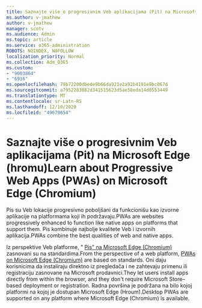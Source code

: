 ```yaml
---
title: Saznajte više o progresivnim Veb aplikacijama (Pit) na Microsoft Edge (hromu)
ms.author: v-jmathew
author: v-jmathew
manager: scotv
ms.audience: Admin
ms.topic: article
ms.service: o365-administration
ROBOTS: NOINDEX, NOFOLLOW
localization_priority: Normal
ms.collection: Adm_O365
ms.custom:
- "9003864"
- "6916"
ms.openlocfilehash: 79b72200dbede9b66da921e2a92b4191e9bc067d
ms.sourcegitcommit: a7952283882d341515623d5ae58eda14d0553449
ms.translationtype: MT
ms.contentlocale: sr-Latn-RS
ms.lasthandoff: 12/10/2020
ms.locfileid: "49679654"
---
```

# <a name="learn-about-progressive-web-apps-pwas-on-microsoft-edge-chromium"></a><span data-ttu-id="485b7-102">Saznajte više o progresivnim Veb aplikacijama (Pit) na Microsoft Edge (hromu)</span><span class="sxs-lookup"><span data-stu-id="485b7-102">Learn about Progressive Web Apps (PWAs) on Microsoft Edge (Chromium)</span></span>

<span data-ttu-id="485b7-103">Pis su Veb lokacije progresivno poboljšani da funkcionišu kao izvorne aplikacije na platformama koji ih podržavaju.</span><span class="sxs-lookup"><span data-stu-id="485b7-103">PWAs are websites progressively enhanced to function like native apps on platforms that support them.</span></span> <span data-ttu-id="485b7-104">Pis kombinuje najbolje kvalitete Veb i izvornih aplikacija.</span><span class="sxs-lookup"><span data-stu-id="485b7-104">PWAs combine the best qualities of web and native apps.</span></span>

<span data-ttu-id="485b7-105">Iz perspektive Veb platforme, " [Pis" na Microsoft Edge (Chromium)](https://go.microsoft.com/fwlink/?linkid=2135193) zasnovani su na standardima.</span><span class="sxs-lookup"><span data-stu-id="485b7-105">From the perspective of a web platform, [PWAs on Microsoft Edge (Chromium)](https://go.microsoft.com/fwlink/?linkid=2135193) are based on standards.</span></span> <span data-ttu-id="485b7-106">Oni daju korisnicima da instaliraju direktno iz pregledača i ne zahtevaju primenu ili registraciju zasnovane na Microsoft prodavnici.</span><span class="sxs-lookup"><span data-stu-id="485b7-106">They let users install apps directly from within the browser, and they don't require Microsoft Store–based deployment or registration.</span></span> <span data-ttu-id="485b7-107">Radna površina je podržana na bilo kojoj platformi na kojoj je dostupan Microsoft Edge (Hroum).</span><span class="sxs-lookup"><span data-stu-id="485b7-107">Desktop PWAs are supported on any platform where Microsoft Edge (Chromium) is available.</span></span>
